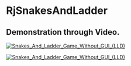 # RjSnakesAndLadder

## Demonstration through Video.

[![Snakes_And_Ladder_Game_Without_GUI_(LLD)](https://yt-embed.herokuapp.com/embed?v=l0FtUyMHhn8&t=1s)](https://www.youtube.com/watch?v=l0FtUyMHhn8&t=1s "Snakes_And_Ladder_Game_Without_GUI_(LLD)")

[![Snakes_And_Ladder_Game_Without_GUI_(LLD)](https://img.youtube.com/vi/l0FtUyMHhn8/0.jpg)](https://www.youtube.com/watch?v=l0FtUyMHhn8 "Snakes_And_Ladder_Game_Without_GUI_(LLD)")
